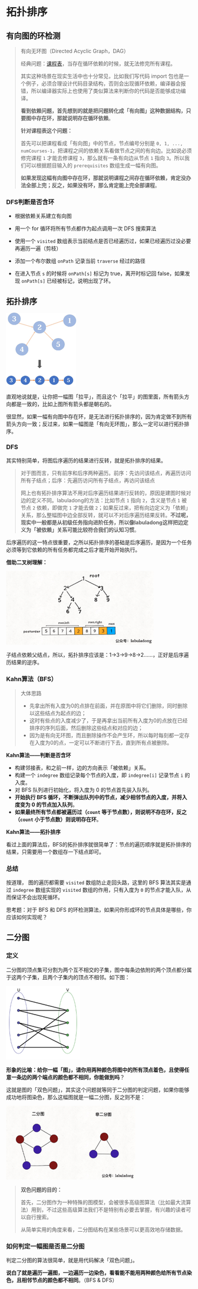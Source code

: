 # 拓扑排序

## 有向图的环检测

> 有向无环图（Directed Acyclic Graph，DAG）
> 
> 经典问题：[课程表](https://leetcode-cn.com/problems/course-schedule/)，当存在循环依赖的时候，就无法修完所有课程。
> 
> 其实这种场景在现实生活中也十分常见，比如我们写代码 import 包也是一个例子，必须合理设计代码目录结构，否则会出现循环依赖，编译器会报错，所以编译器实际上也使用了类似算法来判断你的代码是否能够成功编译。
> 
> **看到依赖问题，首先想到的就是把问题转化成「有向图」这种数据结构，只要图中存在环，那就说明存在循环依赖**。
> 
> **针对课程表这个问题：**
> 
> 首先可以把课程看成「有向图」中的节点，节点编号分别是 `0, 1, ..., numCourses-1`，把课程之间的依赖关系看做节点之间的有向边。比如说必须修完课程 `1` 才能去修课程 `3`，那么就有一条有向边从节点 `1` 指向 `3`。所以我们可以根据题目输入的 `prerequisites` 数组生成一幅有向图。
> 
> **如果发现这幅有向图中存在环，那就说明课程之间存在循环依赖，肯定没办法全部上完；反之，如果没有环，那么肯定能上完全部课程**。

### DFS判断是否含环

- 根据依赖关系建立有向图

- 用一个 for 循环将所有节点都作为起点调用一次 DFS 搜索算法

- 使用一个 `visited` 数组表示当前结点是否已经遍历过，如果已经遍历过没必要再遍历一遍（剪枝）

- 添加一个布尔数组 `onPath` 记录当前 `traverse` 经过的路径

- 在进入节点 `s` 的时候将 `onPath[s]` 标记为 true，离开时标记回 false，如果发现 `onPath[s]` 已经被标记，说明出现了环。

## 拓扑排序

<img src="images\拓扑排序.jpg" height=200 width=190>

直观地说就是，让你把一幅图「拉平」，而且这个「拉平」的图里面，所有箭头方向都是一致的，比如上图所有箭头都是朝右的。

很显然，如果一幅有向图中存在环，是无法进行拓扑排序的，因为肯定做不到所有箭头方向一致；反过来，如果一幅图是「有向无环图」，那么一定可以进行拓扑排序。

### DFS

其实特别简单，将图后序遍历的结果进行反转，就是拓扑排序的结果。

> 对于图而言，只有前序和后序两种遍历。前序：先访问该结点，再遍历访问所有子结点；后序：先遍历访问所有子结点，再访问该结点
> 
> 网上也有拓扑排序算法不用对后序遍历结果进行反转的，原因是建图时候对边的定义不同。labuladong的方法：比如节点 `1` 指向 `2`，含义是节点 `1` 被节点 `2` 依赖，即做完 `1` 才能去做 `2`；如果反过来，把有向边定义为「依赖」关系，那么整幅图中边全部反转，就可以不对后序遍历结果反转。**不过呢，现实中一般都是从初级任务指向进阶任务，所以像labuladong这样把边定义为「被依赖」关系可能比较符合我们的认知习惯**。

后序遍历的这一特点很重要，之所以拓扑排序的基础是后序遍历，是因为一个任务必须等到它依赖的所有任务都完成之后才能开始开始执行。

**借助二叉树理解：**

<img src= "images\b1.jpeg" height=200 width=400>

子结点依赖父结点，所以，拓扑排序应该是：1->3->9->8->2......，正好是后序遍历结果的逆序。

### Kahn算法（BFS）

> 大体思路
> 
> - 先拿出所有入度为0的点排在前面，并在原图中将它们删除，同时删除以这些结点为起点的边；
> - 这时有些点的入度减少了，于是再拿出当前所有入度为0的点放在已经排序的序列后面，然后删除这些结点和对应的边；
> - 因为是有向无环图，而且删除操作不会产生环，所以每时每刻都一定存在入度为0的点，一定可以不断进行下去，直到所有点被删除。

**Kahn算法——判断是否含环**

- 构建邻接表，和之前一样，边的方向表示「被依赖」关系。
- 构建一个 `indegree` 数组记录每个节点的入度，即 `indegree[i]` 记录节点 `i` 的入度。
- 对 BFS 队列进行初始化，将入度为 0 的节点首先装入队列。
- **开始执行 BFS 循环，不断弹出队列中的节点，减少相邻节点的入度，并将入度变为 0 的节点加入队列**。
- **如果最终所有节点都被遍历过（`count` 等于节点数），则说明不存在环，反之（`count` 小于节点数）则说明存在环**。

**Kahn算法——拓扑排序**

看过上面的算法后，BFS的拓扑排序就很简单了：节点的遍历顺序就是拓扑排序的结果，只需要用一个数组存一下结点即可。

### 总结

按道理， 图的遍历都需要 `visited` 数组防止走回头路，这里的 BFS 算法其实是通过 `indegree` 数组实现的 `visited` 数组的作用，只有入度为 `0` 的节点才能入队，从而保证不会出现死循环。

思考题：对于 BFS 和 DFS 的环检测算法，如果问你形成环的节点具体是哪些，你应该如何实现呢？

## 二分图

### 定义

二分图的顶点集可分割为两个互不相交的子集，图中每条边依附的两个顶点都分属于这两个子集，且两个子集内的顶点不相邻。如下图：

<img src="images\二分图.png" height=200 width=200>

**形象的比喻：给你一幅「图」，请你用两种颜色将图中的所有顶点着色，且使得任意一条边的两个端点的颜色都不相同，你能做到吗**？

这就是图的「双色问题」，其实这个问题就等同于二分图的判定问题，如果你能够成功地将图染色，那么这幅图就是一幅二分图，反之则不是：

<img src="images\二分图1.jpg" height=200 width=350>

> **双色问题的目的：**
> 
> 首先，二分图作为一种特殊的图模型，会被很多高级图算法（比如最大流算法）用到，不过这些高级算法我们不是特别有必要去掌握，有兴趣的读者可以自行搜索。
> 
> 从简单实用的角度来看，二分图结构在某些场景可以更高效地存储数据。

### 如何判定一幅图是否是二分图

判定二分图的算法很简单，就是用代码解决「双色问题」。

**说白了就是遍历一遍图，一边遍历一边染色，看看能不能用两种颜色给所有节点染色，且相邻节点的颜色都不相同**。（BFS & DFS）
